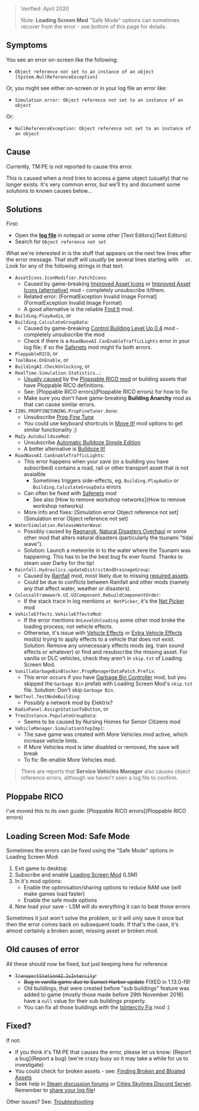 > Verified: April 2020
>  
> Note: **Loading Screen Mod** "Safe Mode" options can sometimes recover from the error - see bottom of this page for details.

## Symptoms

You see an error on-screen like the following:

* `Object reference not set to an instance of an object [System.NullReferenceException]`

Or, you might see either on-screen or in your log file an error like:

* `Simulation error: Object reference not set to an instance of an object`

Or:

* `NullReferenceException: Object reference not set to an instance of an object`

## Cause

Currently, TM:PE is not reported to cause this error.

This is caused when a mod tries to access a game object (usually) that no longer exists. It's very common error, but we'll try and document some solutions to known causes below...

## Solutions

First:

* Open the **[log file](./Share-your-Cities-Skylines-log-file)** in notepad or some other [Text Editors](Text Editors)
* Search for `Object reference not set`

What we're interested in is the stuff that appears on the next few lines after the error message. That stuff will _usually_ be several lines starting with `  at`. Look for any of the following strings in that text: 

* `AssetIcons.IconModifier.PatchIcons`:
    * Caused by game-breaking [Improved Asset Icons](https://steamcommunity.com/sharedfiles/filedetails/?id=508195208) or [Improved Asset Icons (alternative)](https://steamcommunity.com/sharedfiles/filedetails/?id=747836519) mod - completely unsubscribe it/them.
    * Related error: [FormatException Invalid Image Format](FormatException Invalid Image Format)
    * A good alternative is the reliable [Find It](https://steamcommunity.com/sharedfiles/filedetails/?id=837734529) mod.
* `Building.PlayAudio`, or
* `Building.CalculateGroupData`:
    * Caused by game-breaking [Control Building Level Up 0.4](https://steamcommunity.com/sharedfiles/filedetails/?id=410535198) mod - completely unsubscribe the mod
    * Check if there is a `RoadBaseAI.CanEnableTrafficLights` error in your log file; if so the [Safenets](https://steamcommunity.com/sharedfiles/filedetails/?id=1620588636) mod might fix both errors.
* `PloppableRICO`, or
* `ToolBase.OnEnable`, or
* `BuildingAI.CheckUnlocking`, or
* `RealTime.Simulation.Statistics`...:
    * [Usually caused](https://steamcommunity.com/app/255710/discussions/0/1639789306556401437/?ctp=4) by the [Ploppable RICO mod](https://steamcommunity.com/sharedfiles/filedetails/?id=586012417) or building assets that have Ploppable RICO definitions.
    * See: [Ploppable RICO errors](Ploppable RICO errors) for how to fix
    * Make sure you don't have game-breaking **Building Anarchy** mod as that can cause similar errors.
* `IINS.PROPFINETUNING.PropFineTuner.Done`:
    * Unsubscribe [Prop Fine Tune](https://steamcommunity.com/sharedfiles/filedetails/?id=685747254)
    * You could use keyboard shortcuts in [Move It!](https://steamcommunity.com/sharedfiles/filedetails/?id=1619685021) mod options to get similar functionality ;)
* `MaZy.AutobulldozeMod`:
    * Unsubscribe [Automatic Bulldoze Simple Edition](https://steamcommunity.com/sharedfiles/filedetails/?id=1393966192)
    * A better alternative is [Bulldoze It!](https://steamcommunity.com/sharedfiles/filedetails/?id=1627986403)
* `RoadBaseAI.CanEnableTrafficLights`:
    * This error happens when your save (or a building you have subscribed) contains a road, rail or other transport asset that is not avaialble
        * Sometimes triggers side-effects, eg. `Building.PlayAudio` or `Building.CalculateGroupData` errors
    * Can often be fixed with [Safenets](https://steamcommunity.com/sharedfiles/filedetails/?id=1620588636) mod
        * See also [How to remove workshop networks](How to remove workshop networks)
    * More info and fixes: [Simulation error Object reference not set](Simulation error Object reference not set)
* `WaterSimulation.ReleaseWaterWave`:
    * Possibly caused by [Ragnarok](https://steamcommunity.com/sharedfiles/filedetails/?id=811352708), [Natural Disasters Overhaul](https://steamcommunity.com/sharedfiles/filedetails/?id=1801953480) or some other mod that alters natural disasters (particularly the tsunami "tidal wave").
    * Solution: Launch a meteorite in to the water where the Tsunami was happening. This has to be the best bug fix ever found. Thanks to steam user Darky for the tip!
* `Rainfall.Hydraulics.updateDistrictAndDrainageGroup`:
    * Caused by [Rainfall](https://steamcommunity.com/sharedfiles/filedetails/?id=698395457) mod, most likely due to missing [required assets](https://steamcommunity.com/workshop/filedetails/?id=698408622).
    * Could be due to conflicts between Rainfall and other mods (namely any that affect water, weather or disasters).
* `ColossalFramework.UI.UIComponent.RebuildComponentOrder`:
    * If the stack trace in log mentions `at NetPicker`, it's the [Net Picker](https://steamcommunity.com/sharedfiles/filedetails/?id=1612012531) mod
* `VehicleEffects.VehicleEffectsMod`:
    * If the error mentions `OnLevelUnloading` some other mod broke the loading process; not vehicle effects.
    * Otherwise, it's issue with [Vehicle Effects](https://steamcommunity.com/sharedfiles/filedetails/?id=780720853) or [Extra Vehicle Effects](https://steamcommunity.com/sharedfiles/filedetails/?id=815103125) mod(s) trying to apply effects to a vehicle that does not exist. Solution: Remove any unnecessary effects mods (eg. train sound effects or whatever) or find and resubscribe the missing asset. For vanilla or DLC vehicles, check they aren't in `skip.txt` of Loading Screen Mod.
* `VanillaGarbageBinBlocker.PropManagerDataPatch.Prefix`:
    * This error occurs if you have [Garbage Bin Controller](https://steamcommunity.com/sharedfiles/filedetails/?id=1386697922) mod, but you skipped the `Garbage Bin` prefab with Loading Screen Mod's `skip.txt` file. Solution: Don't skip `Garbage Bin`.
* `NetTool.TestNodeBuilding`:
    * Possibly a network mod by Elektrix?
* `RadioPanel.AssignStationToButton`, or
* `TreeInstance.PopulateGroupData`:
    * Seems to be caused by Nursing Homes for Senior Citizens mod
* `VehicleManager.SimulationStepImpl`:
    * The save game was created with More Vehicles mod active, which increase vehicle limts.
    * If More Vehicles mod is later disabled or removed, the save will break
    * To fix: Re-enable More Vehicles mod.

> There are reports that **Service Vehicles Manager** also causes object reference errors, although we haven't seen a log file to confirm.

## Ploppabe RICO

I've moved this to its own guide: [Ploppable RICO errors](Ploppable RICO errors)

## Loading Screen Mod: Safe Mode

Sometimes the errors can be fixed using the "Safe Mode" options in Loading Screen Mod:

1. Exit game to desktop
2. Subscribe and enable [Loading Screen Mod](https://steamcommunity.com/sharedfiles/filedetails/?id=667342976) (LSM)
3. In it's mod options:
    * Enable the optimisation/sharing options to reduce RAM use (will make games load faster)
    * Enable the safe mode options
4. Now load your save - LSM will do everything it can to beat those errors

Sometimes it just won't solve the problem, or it will only save it once but then the error comes back on subsequent loads. If that's the case, it's almost certainly a broken asset, missing asset or broken mod.

## Old causes of error

All these should now be fixed, but just keeping here for reference:

* ~~`TransportStationAI.IsIntercity`:~~
    * ~~Bug in vanilla game due to Sunset Harbor update~~ FIXED in 1.13.0-f8!
    * Old buildings, that were created before "sub buildings" feature was added to game (mostly those made before 29th November 2016) have a `null` value for their sub buildings property.
    * You can fix all those buildings with the [IsIntercity Fix](https://steamcommunity.com/sharedfiles/filedetails/?id=2037862156) mod :)

## Fixed?

If not:

* If you think it's TM:PE that causes the error, please let us know: [Report a bug](Report a bug) (we're crazy busy so it may take a while for us to investigate)
* You could check for broken assets - see: [Finding Broken and Bloated Assets](https://steamcommunity.com/sharedfiles/filedetails/?id=1846793796)
* Seek help in [Steam discussion forums](https://steamcommunity.com/app/255710/discussions/) or [Cities Skylines Discord Server](https://discordapp.com/channels/263634513861541888/513313798875119657). Remember to [share your log file](./Share-your-Cities-Skylines-log-file)!

Other issues? See: [Troubleshooting](Troubleshooting)